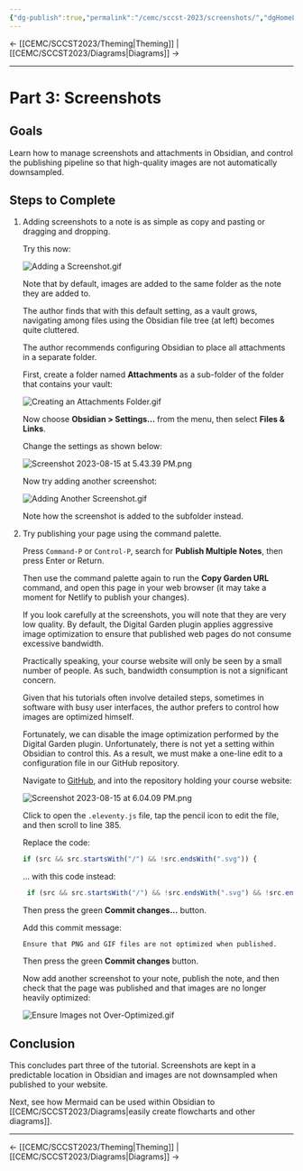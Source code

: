 ```yaml
---
{"dg-publish":true,"permalink":"/cemc/sccst-2023/screenshots/","dgHomeLink":false}
---
```



← [[CEMC/SCCST2023/Theming\|Theming]] | [[CEMC/SCCST2023/Diagrams\|Diagrams]] →

---

# Part 3: Screenshots

## Goals

Learn how to manage screenshots and attachments in Obsidian, and control the publishing pipeline so that high-quality images are not automatically downsampled.

## Steps to Complete

1. Adding screenshots to a note is as simple as copy and pasting or dragging and dropping.
   
   Try this now:
   
   ![Adding a Screenshot.gif](/img/user/Attachments/Adding%20a%20Screenshot.gif)
   
   Note that by default, images are added to the same folder as the note they are added to.
   
   The author finds that with this default setting, as a vault grows, navigating among files using the Obsidian file tree (at left) becomes quite cluttered.
   
   The author recommends configuring Obsidian to place all attachments in a separate folder.
   
   First, create a folder named **Attachments** as a sub-folder of the folder that contains your vault:
   
   ![Creating an Attachments Folder.gif](/img/user/Attachments/Creating%20an%20Attachments%20Folder.gif)
   
   Now choose **Obsidian > Settings...** from the menu, then select **Files & Links**.
   
   Change the settings as shown below:
   
   ![Screenshot 2023-08-15 at 5.43.39 PM.png](/img/user/Attachments/Screenshot%202023-08-15%20at%205.43.39%20PM.png)
   
   Now try adding another screenshot:
   
   ![Adding Another Screenshot.gif](/img/user/Attachments/Adding%20Another%20Screenshot.gif)
   
   Note how the screenshot is added to the subfolder instead.
   
2. Try publishing your page using the command palette.
   
   Press `Command-P` or `Control-P`, search for **Publish Multiple Notes**, then press Enter or Return.
   
   Then use the command palette again to run the **Copy Garden URL** command, and open this page in your web browser (it may take a moment for Netlify to publish your changes).
   
   If you look carefully at the screenshots, you will note that they are very low quality. By default, the Digital Garden plugin applies aggressive image optimization to ensure that published web pages do not consume excessive bandwidth.
   
   Practically speaking, your course website will only be seen by a small number of people. As such, bandwidth consumption is not a significant concern.
   
   Given that his tutorials often involve detailed steps, sometimes in software with busy user interfaces, the author prefers to control how images are optimized himself.
   
   Fortunately, we can disable the image optimization performed by the Digital Garden plugin. Unfortunately, there is not yet a setting within Obsidian to control this. As a result, we must make a one-line edit to a configuration file in our GitHub repository.
   
   Navigate to [GitHub](https://github.com/), and into the repository holding your course website:
   
   ![Screenshot 2023-08-15 at 6.04.09 PM.png](/img/user/Attachments/Screenshot%202023-08-15%20at%206.04.09%20PM.png)
   
   Click to open the `.eleventy.js` file, tap the pencil icon to edit the file, and then scroll to line 385.
   
   Replace the code:
   
	```js
	if (src && src.startsWith("/") && !src.endsWith(".svg")) {   
	```
   
   ... with this code instead:
   
   ```js
	if (src && src.startsWith("/") && !src.endsWith(".svg") && !src.endsWith(".png") && !src.endsWith(".gif")) {
	```
   
   Then press the green **Commit changes...** button.
   
   Add this commit message:
   
	 `Ensure that PNG and GIF files are not optimized when published.`
  
   Then press the green **Commit changes** button.
   
   Now add another screenshot to your note, publish the note, and then check that the page was published and that images are no longer heavily optimized:
   
   ![Ensure Images not Over-Optimized.gif](/img/user/Attachments/Ensure%20Images%20not%20Over-Optimized.gif)   
   
## Conclusion

This concludes part three of the tutorial. Screenshots are kept in a predictable location in Obsidian and images are not downsampled when published to your website.

Next, see how Mermaid can be used within Obsidian to [[CEMC/SCCST2023/Diagrams\|easily create flowcharts and other diagrams]].

---

← [[CEMC/SCCST2023/Theming\|Theming]] | [[CEMC/SCCST2023/Diagrams\|Diagrams]] →
